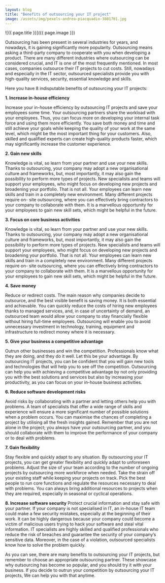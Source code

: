 ```yaml
---
layout: blog
title: "Benefits of outsourcing your IT project"
image: /assets/img/pexels-andrea-piacquadio-3801701.jpg
---
```

![{{ page.title }}]({{ page.image }})

Outsourcing has been present in several industries for years, and nowadays, it is gaining significantly more popularity. Outsourcing means asking a third-party company to cooperate with you when developing a product. There are many different industries where outsourcing can be considered crucial, and IT is one of the most frequently mentioned. In most cases, companies outsource their IT projects to cut costs. Still, nowadays and especially in the IT sector, outsourced specialists provide you with high-quality services, security, essential knowledge and skills.

Here you have 8 indisputable benefits of outsourcing your IT projects:

**1. Increase in-house efficiency**

Increase your in-house efficiency by outsourcing IT projects and save your employees some time. Your outsourcing partners share the workload with your employees. Thus, you can focus more on developing your internal task force and using them more efficiently. You save both money and time and still achieve your goals while keeping the quality of your work at the same level, which might be the most important thing for your customers. Also, skilled and qualified experts can create high-quality products faster, which may significantly increase the customer experience.

**2. Gain new skills**

 Knowledge is vital, so learn from your partner and use your new skills. Thanks to outsourcing, your company may adopt a new organisational culture and frameworks, but, most 
 importantly, it may also gain the possibility to perform more types of projects. New specialists and teams will support your employees, who might focus on developing new 
 projects and broadening your portfolio. That is not all. Your employees can learn new skills and train in a completely new environment. Many different projects require on- 
 site outsourcing, where you can effectively bring contractors to your company to collaborate with them. It is a marvellous opportunity for your employees to gain new skill 
 sets, which might be helpful in the future.

**3. Focus on core business activities**

 Knowledge is vital, so learn from your partner and use your new skills. Thanks to outsourcing, your company may adopt a new organisational culture and frameworks, but, most 
 importantly, it may also gain the possibility to perform more types of projects. New specialists and teams will support your employees, who might focus on developing new 
 projects and broadening your portfolio. That is not all. Your employees can learn new skills and train in a completely new environment. Many different projects require on- 
 site outsourcing, where you can effectively bring contractors to your company to collaborate with them. It is a marvellous opportunity for your employees to gain new skill 
 sets, which might be helpful in the future.

**4. Save money**

 Reduce or redirect costs. The main reason why companies decide to outsource, and the best visible benefit is saving money. It is both essential and achievable. You can 
 quickly reduce the costs of hiring new employees thanks to managed services, and, in case of uncertainty of demand, an outsourced team would allow your company to stay 
 financially flexible without hiring full-time employees. Outsourcing will enable you to avoid unnecessary investment in technology, training, equipment and infrastructure 
 to redirect money where it is necessary.

**5. Give your business a competitive advantage**

 Outrun other businesses and win the competition. Professionals know what they are doing, and they do it well. Let this be your advantage. By outsourcing IT projects, you 
 can be confident that you will gain new tools and technologies that will help you to see off the competition. Outsourcing can help you with achieving a competitive advantage by not only providing you with the best solutions and services but also by increasing your productivity, as you can focus on your in-house business activities.

**6. Reduce software development risks**

 Avoid risks by collaborating with a partner and letting others help you with problems. A team of specialists that offer a wide range of skills and experience will ensure a 
 more significant number of possible solutions when a problem occurs. You can maximise the chances of completing a project by utilising all the fresh insights gained. 
 Remember that you are not alone in the project; you always have your outsourcing partner, and you should collaborate with them to improve the performance of your company or 
 to deal with problems.

**7. Gain flexibility**

 Stay flexible and quickly adapt to any situation. By outsourcing your IT projects, you can get greater flexibility and quickly adapt to unforeseen problems. Adjust the size 
 of your team according to the number of ongoing projects by outsourcing more workforce when needed. Take the strain off your existing staff while keeping your projects on 
 track. Pick the best people to run core functions and regulate the resources necessary to deal with problems. You can always bring additional resources to projects when they are required, especially in seasonal or cyclical operations.

**8. Increase software security**
 Protect crucial information and stay safe with your partner. If your company is not specialised in IT, an in-house IT team could make a few security mistakes, especially 
 at the beginning of their work. It can be highly dangerous because your company could become a victim of malicious users trying to hack your software and steal vital 
 information. IT specialists are highly skilled and qualified professionals who reduce the risk of breaches and guarantee the security of your company’s sensitive data. 
Moreover, in the case of a violation, outsourced specialists know how to solve the problem quickly. 

As you can see, there are many benefits to outsourcing your IT projects, but remember to choose an appropriate outsourcing partner. These showcase why outsourcing has become so popular, and you should try it with your business. If you decide to outrun your competition by outsourcing your IT projects, We can help you with that anytime.
